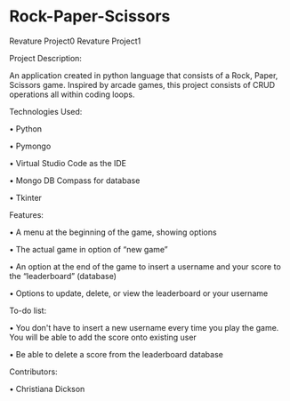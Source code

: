 # Rock-Paper-Scissors
Revature Project0
Revature Project1

Project Description:

An application created in python language that consists of a Rock, Paper, Scissors game. Inspired by arcade games, this project consists of CRUD operations all within coding loops.
   

Technologies Used:

•	Python

•	Pymongo

•	Virtual Studio Code as the IDE

•	Mongo DB Compass for database

•	Tkinter

Features:

•	A menu at the beginning of the game, showing options

•	The actual game in option of “new game”

•	An option at the end of the game to insert a username and your score to the “leaderboard” (database)

• 	Options to update, delete, or view the leaderboard or your username


To-do list:

•	You don't have to insert a new username every time you play the game. You will be able to add the score onto existing user

•	Be able to delete a score from the leaderboard database


Contributors:

•	Christiana Dickson


